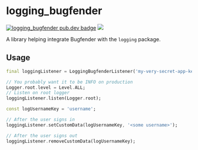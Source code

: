 # logging_bugfender

[![logging_bugfender pub.dev badge][pub-badge]][pub-badge-link]
[![][build-badge]][build-badge-link]

A library helping integrate Bugfender with the `logging` package.

## Usage

```dart
final loggingListener = LoggingBugfenderListener('my-very-secret-app-key');

// You probably want it to be INFO on production
Logger.root.level = Level.ALL;
// Listen on root logger
loggingListener.listen(Logger.root);

const logUsernameKey = 'username';

// After the user signs in
loggingListener.setCustomData(logUsernameKey, '<some username>');

// After the user signs out
loggingListener.removeCustomData(logUsernameKey);
```

[pub-badge]: https://img.shields.io/pub/v/logging_bugfender
[pub-badge-link]: https://pub.dev/packages/logging_bugfender
[build-badge]: https://img.shields.io/github/workflow/status/leancodepl/logging_bugfender/test
[build-badge-link]: https://github.com/leancodepl/logging_bugfender/actions?query=workflow%3A%22test%22
